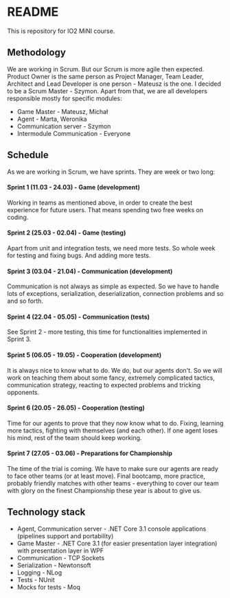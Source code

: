 # README #
This is repository for IO2 MiNI course.

## Methodology
We are working in Scrum. But our Scrum is more agile then expected.
Product Owner is the same person as Project Manager, Team Leader, Architect and Lead Developer is one person - Mateusz is the one.
I decided to be a Scrum Master - Szymon.
Apart from that, we are all developers responsible mostly for specific modules:

* Game Master - Mateusz, Michał
* Agent - Marta, Weronika
* Communication server - Szymon
* Intermodule Communication - Everyone

## Schedule
As we are working in Scrum, we have sprints. They are week or two long:
#### Sprint 1 (11.03 - 24.03) - Game (development)
Working in teams as mentioned above, in order to create the best experience for future users. That means spending two free weeks on coding.

#### Sprint 2 (25.03 - 02.04) - Game (testing)
Apart from unit and integration tests, we need more tests. So whole week for testing and fixing bugs. And adding more tests.

#### Sprint 3 (03.04 - 21.04) - Communication (development)
Communication is not always as simple as expected. So we have to handle lots of exceptions, serialization, deserialization, connection problems and so and so forth.

#### Sprint 4 (22.04 - 05.05) - Communication (tests)
See Sprint 2 - more testing, this time for functionalities implemented in Sprint 3.

#### Sprint 5 (06.05 - 19.05) - Cooperation (development)
It is always nice to know what to do. We do, but our agents don't. So we will work on teaching them about some fancy, extremely complicated tactics, communication strategy, reacting to expected problems and tricking opponents.

#### Sprint 6 (20.05 - 26.05) - Cooperation (testing)
Time for our agents to prove that they now know what to do. Fixing, learning more tactics, fighting with themselves (and each other). If one agent loses his mind, rest of the team should keep working.

#### Sprint 7 (27.05 - 03.06) - Preparations for Championship
The time of the trial is coming. We have to make sure our agents are ready to face other teams (or at least move). Final bootcamp, more practice, probably friendly matches with other teams - everything to cover our team with glory on the finest Championship these year is about to give us.

## Technology stack
* Agent, Communication server - .NET Core 3.1 console applications (pipelines support and portability)
* Game Master - .NET Core 3.1 (for easier presentation layer integration) with presentation layer in WPF
* Communication - TCP Sockets
* Serialization - Newtonsoft
* Logging - NLog
* Tests - NUnit
* Mocks for tests - Moq